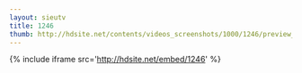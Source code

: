 ```yaml
---
layout: sieutv
title: 1246
thumb: http://hdsite.net/contents/videos_screenshots/1000/1246/preview_360p.mp4.jpg
---
```

{% include iframe src='http://hdsite.net/embed/1246' %}
 

